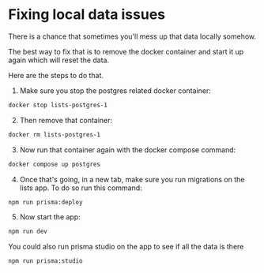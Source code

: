 # Fixing local data issues

There is a chance that sometimes you'll mess up that data locally somehow.

The best way to fix that is to remove the docker container and start it up again which will reset the data.

Here are the steps to do that.

1. Make sure you stop the postgres related docker container:

```bash
docker stop lists-postgres-1
```

2. Then remove that container:

```bash
docker rm lists-postgres-1
```

3. Now run that container again with the docker compose command:

```bash
docker compose up postgres
```

4. Once that's going, in a new tab, make sure you run migrations on the lists app. To do so run this command:

```bash
npm run prisma:deploy
```

5. Now start the app:

```bash
npm run dev
```

You could also run prisma studio on the app to see if all the data is there

```bash
npm run prisma:studio
```
